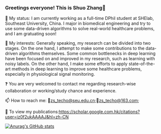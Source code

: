 ### Greetings everyone! This is Shuo Zhang👋
🏫 My status: I am currently working as a full-time DPhil student at SHElab, Southeast University, China. I major in biomedical engineering and try to use some data-driven algorithms to solve real-world healthcare problems, and I am gratuating soon!

🔭 My interests: Generally speaking, my research can be divided into two stages. On the one hand, I attempt to make some contributions to the data-driven algorithms themselves. Some common bottlenecks in deep learning have been focused on and improved in my research, such as learning with noisy labels. On the other hand, I make some efforts to apply state-of-the-art methods in deep learning to improve some healthcare problems, especially in physiological signal monitoring.

❓ You are very welcomed to contact me regarding research-wise collaboration or working/study chance and experience.

📫 How to reach me: 📧zs_techo@seu.edu.cn;📧zs_techo@163.com;

💬 To view my publications:https://scholar.google.com.hk/citations?user=iz0f2ukAAAAJ&hl=zh-CN

[![Anurag's GitHub stats](https://github-readme-stats.vercel.app/api?username=Zhangshuojackpot)](https://github.com/anuraghazra/github-readme-stats)
<!--
**Zhangshuojackpot/Zhangshuojackpot** is a ✨ _special_ ✨ repository because its `README.md` (this file) appears on your GitHub profile.

Here are some ideas to get you started:

- 🔭 I’m currently working on ...
- 🌱 I’m currently learning ...
- 👯 I’m looking to collaborate on ...
- 🤔 I’m looking for help with ...
- 💬 Ask me about ...
- 📫 How to reach me: ...
- 😄 Pronouns: ...
- ⚡ Fun fact: ...
-->
